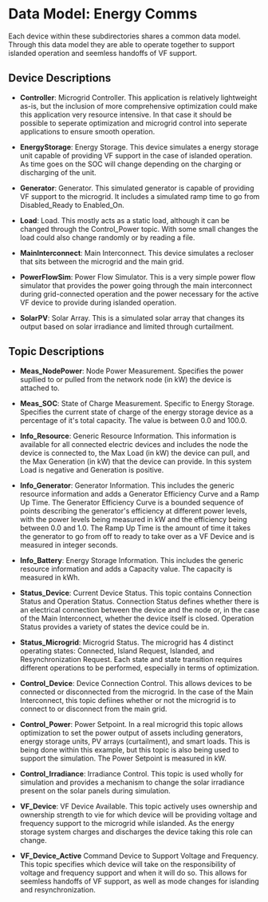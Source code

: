 # Data Model: Energy Comms

Each device within these subdirectories shares a common data model. Through this data model they are able to 
operate together to support islanded operation and seemless handoffs of VF support.

## Device Descriptions

- **Controller**: Microgrid Controller. This application is relatively lightweight as-is, but the inclusion of
  more comprehensive optimization could make this application very resource intensive. In that case it should be
  possible to seperate optimization and microgrid control into seperate applications to ensure smooth operation.
  
- **EnergyStorage**: Energy Storage. This device simulates a energy storage unit capable of providing VF support
  in the case of islanded operation. As time goes on the SOC will change depending on the charging or discharging of the unit.
  
- **Generator**: Generator. This simulated generator is capable of providing VF support to the microgrid. It
  includes a simulated ramp time to go from Disabled_Ready to Enabled_On.
  
- **Load**: Load. This mostly acts as a static load, although it can be changed through the Control_Power topic.
  With some small changes the load could also change randomly or by reading a file.
  
- **MainInterconnect**: Main Interconnect. This device simulates a recloser that sits between the microgrid and
  the main grid.
  
- **PowerFlowSim**: Power Flow Simulator. This is a very simple power flow simulator that provides the power
  going through the main interconnect during grid-connected operation and the power necessary for the active
  VF device to provide during islanded operation.
  
- **SolarPV**: Solar Array. This is a simulated solar array that changes its output based on solar irradiance
  and limited through curtailment.

## Topic Descriptions

- **Meas_NodePower**: Node Power Measurement. Specifies the power supllied to or pulled from the network node
  (in kW) the device is attached to.

- **Meas_SOC**: State of Charge Measurement. Specific to Energy Storage. Specifies the current state of charge
  of the energy storage device as a percentage of it's total capacity. The value is between 0.0 and 100.0.
  
- **Info_Resource**: Generic Resource Information. This information is available for all connected electric
  devices and includes the node the device is connected to, the Max Load (in kW) the device can pull, and the
  Max Generation (in kW) that the device can provide. In this system Load is negative and Generation is
  positive.
  
- **Info_Generator**: Generator Information. This includes the generic resource information and adds a Generator
  Efficiency Curve and a Ramp Up Time. The Generator Efficiency Curve is a bounded sequence of points describing
  the generator's efficiency at different power levels, with the power levels being measured in kW and the
  efficiency being between 0.0 and 1.0. The Ramp Up Time is the amount of time it takes the generator to go from
  off to ready to take over as a VF Device and is measured in integer seconds.
  
- **Info_Battery**: Energy Storage Information. This includes the generic resource information and adds a
  Capacity value. The capacity is measured in kWh.
  
- **Status_Device**: Current Device Status. This topic contains Connection Status and Operation Status.
  Connection Status defines whether there is an electrical connection between the device and the node or, in the
  case of the Main Interconnect, whether the device itself is closed. Operation Status provides a variety of
  states the device could be in.
  
- **Status_Microgrid**: Microgrid Status. The microgrid has 4 distinct operating states: Connected, Island
  Request, Islanded, and Resynchronization Request. Each state and state transition requires different
  operations to be performed, especially in terms of optimization.
  
- **Control_Device**: Device Connection Control. This allows devices to be connected or disconnected from the
  microgrid. In the case of the Main Interconnect, this topic defiines whether or not the microgrid is to
  connect to or disconnect from the main grid.
  
- **Control_Power**: Power Setpoint. In a real microgrid this topic allows optimization to set the power output
  of assets including generators, energy storage units, PV arrays (curtailment), and smart loads. This is being
  done within this example, but this topic is also being used to support the simulation. The Power Setpoint is 
  measured in kW.
  
- **Control_Irradiance**: Irradiance Control. This topic is used wholly for simulation and provides a mechanism
  to change the solar irradiance present on the solar panels during simulation.
  
- **VF_Device**: VF Device Available. This topic actively uses ownership and ownership strength to vie for which
  device will be providing voltage and frequency support to the microgrid while islanded. As the energy storage
  system charges and discharges the device taking this role can change.
  
- **VF_Device_Active** Command Device to Support Voltage and Frequency. This topic specifies which device will
  take on the responsibility of voltage and frequency support and when it will do so. This allows for seemless
  handoffs of VF support, as well as mode changes for islanding and resynchronization.